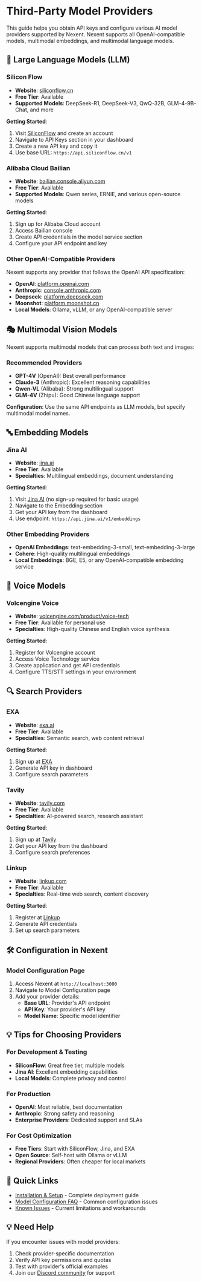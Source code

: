 # Third-Party Model Providers

This guide helps you obtain API keys and configure various AI model providers supported by Nexent. Nexent supports all OpenAI-compatible models, multimodal embeddings, and multimodal language models.

## 🤖 Large Language Models (LLM)

### Silicon Flow
- **Website**: [siliconflow.cn](https://siliconflow.cn/)
- **Free Tier**: Available
- **Supported Models**: DeepSeek-R1, DeepSeek-V3, QwQ-32B, GLM-4-9B-Chat, and more

**Getting Started**:
1. Visit [SiliconFlow](https://siliconflow.cn/) and create an account
2. Navigate to API Keys section in your dashboard
3. Create a new API key and copy it
4. Use base URL: `https://api.siliconflow.cn/v1`

### Alibaba Cloud Bailian
- **Website**: [bailian.console.aliyun.com](https://bailian.console.aliyun.com/)
- **Free Tier**: Available
- **Supported Models**: Qwen series, ERNIE, and various open-source models

**Getting Started**:
1. Sign up for Alibaba Cloud account
2. Access Bailian console
3. Create API credentials in the model service section
4. Configure your API endpoint and key

### Other OpenAI-Compatible Providers
Nexent supports any provider that follows the OpenAI API specification:
- **OpenAI**: [platform.openai.com](https://platform.openai.com/)
- **Anthropic**: [console.anthropic.com](https://console.anthropic.com/)
- **Deepseek**: [platform.deepseek.com](https://platform.deepseek.com/)
- **Moonshot**: [platform.moonshot.cn](https://platform.moonshot.cn/)
- **Local Models**: Ollama, vLLM, or any OpenAI-compatible server

## 🎭 Multimodal Vision Models

Nexent supports multimodal models that can process both text and images:

### Recommended Providers
- **GPT-4V** (OpenAI): Best overall performance
- **Claude-3** (Anthropic): Excellent reasoning capabilities
- **Qwen-VL** (Alibaba): Strong multilingual support
- **GLM-4V** (Zhipu): Good Chinese language support

**Configuration**: Use the same API endpoints as LLM models, but specify multimodal model names.

## 🔤 Embedding Models

### Jina AI
- **Website**: [jina.ai](https://jina.ai/)
- **Free Tier**: Available
- **Specialties**: Multilingual embeddings, document understanding

**Getting Started**:
1. Visit [Jina AI](https://jina.ai/) (no sign-up required for basic usage)
2. Navigate to the Embedding section
3. Get your API key from the dashboard
4. Use endpoint: `https://api.jina.ai/v1/embeddings`

### Other Embedding Providers
- **OpenAI Embeddings**: text-embedding-3-small, text-embedding-3-large
- **Cohere**: High-quality multilingual embeddings
- **Local Embeddings**: BGE, E5, or any OpenAI-compatible embedding service

## 🎤 Voice Models

### Volcengine Voice
- **Website**: [volcengine.com/product/voice-tech](https://www.volcengine.com/product/voice-tech)
- **Free Tier**: Available for personal use
- **Specialties**: High-quality Chinese and English voice synthesis

**Getting Started**:
1. Register for Volcengine account
2. Access Voice Technology service
3. Create application and get API credentials
4. Configure TTS/STT settings in your environment

## 🔍 Search Providers

### EXA
- **Website**: [exa.ai](https://exa.ai/)
- **Free Tier**: Available
- **Specialties**: Semantic search, web content retrieval

**Getting Started**:
1. Sign up at [EXA](https://exa.ai/)
2. Generate API key in dashboard
3. Configure search parameters

### Tavily
- **Website**: [tavily.com](https://tavily.com/)
- **Free Tier**: Available
- **Specialties**: AI-powered search, research assistant

**Getting Started**:
1. Sign up at [Tavily](https://tavily.com/)
2. Get your API key from the dashboard
3. Configure search preferences

### Linkup
- **Website**: [linkup.com](https://linkup.com/)
- **Free Tier**: Available
- **Specialties**: Real-time web search, content discovery

**Getting Started**:
1. Register at [Linkup](https://linkup.com/)
2. Generate API credentials
3. Set up search parameters

## 🛠️ Configuration in Nexent

### Model Configuration Page
1. Access Nexent at `http://localhost:3000`
2. Navigate to Model Configuration page
3. Add your provider details:
   - **Base URL**: Provider's API endpoint
   - **API Key**: Your provider's API key
   - **Model Name**: Specific model identifier

## 💡 Tips for Choosing Providers

### For Development & Testing
- **SiliconFlow**: Great free tier, multiple models
- **Jina AI**: Excellent embedding capabilities
- **Local Models**: Complete privacy and control

### For Production
- **OpenAI**: Most reliable, best documentation
- **Anthropic**: Strong safety and reasoning
- **Enterprise Providers**: Dedicated support and SLAs

### For Cost Optimization
- **Free Tiers**: Start with SiliconFlow, Jina, and EXA
- **Open Source**: Self-host with Ollama or vLLM
- **Regional Providers**: Often cheaper for local markets

## 🔗 Quick Links

- [Installation & Setup](./installation) - Complete deployment guide
- [Model Configuration FAQ](../faq) - Common configuration issues
- [Known Issues](../known-issues) - Current limitations and workarounds

## 💡 Need Help

If you encounter issues with model providers:
1. Check provider-specific documentation
2. Verify API key permissions and quotas
3. Test with provider's official examples
4. Join our [Discord community](https://discord.gg/tb5H3S3wyv) for support